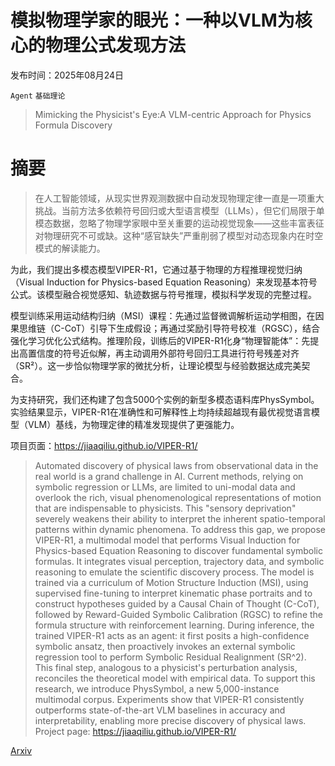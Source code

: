 # 模拟物理学家的眼光：一种以VLM为核心的物理公式发现方法

发布时间：2025年08月24日

`Agent` `基础理论`

> Mimicking the Physicist's Eye:A VLM-centric Approach for Physics Formula Discovery

# 摘要

> 在人工智能领域，从现实世界观测数据中自动发现物理定律一直是一项重大挑战。当前方法多依赖符号回归或大型语言模型（LLMs），但它们局限于单模态数据，忽略了物理学家眼中至关重要的运动视觉现象——这些丰富表征对物理研究不可或缺。这种“感官缺失”严重削弱了模型对动态现象内在时空模式的解读能力。

为此，我们提出多模态模型VIPER-R1，它通过基于物理的方程推理视觉归纳（Visual Induction for Physics-based Equation Reasoning）来发现基本符号公式。该模型融合视觉感知、轨迹数据与符号推理，模拟科学发现的完整过程。

模型训练采用运动结构归纳（MSI）课程：先通过监督微调解析运动学相图，在因果思维链（C-CoT）引导下生成假设；再通过奖励引导符号校准（RGSC），结合强化学习优化公式结构。推理阶段，训练后的VIPER-R1化身“物理智能体”：先提出高置信度的符号近似解，再主动调用外部符号回归工具进行符号残差对齐（SR²）。这一步恰似物理学家的微扰分析，让理论模型与经验数据达成完美契合。

为支持研究，我们还构建了包含5000个实例的新型多模态语料库PhysSymbol。实验结果显示，VIPER-R1在准确性和可解释性上均持续超越现有最优视觉语言模型（VLM）基线，为物理定律的精准发现提供了更强能力。

项目页面：https://jiaaqiliu.github.io/VIPER-R1/

> Automated discovery of physical laws from observational data in the real world is a grand challenge in AI. Current methods, relying on symbolic regression or LLMs, are limited to uni-modal data and overlook the rich, visual phenomenological representations of motion that are indispensable to physicists. This "sensory deprivation" severely weakens their ability to interpret the inherent spatio-temporal patterns within dynamic phenomena. To address this gap, we propose VIPER-R1, a multimodal model that performs Visual Induction for Physics-based Equation Reasoning to discover fundamental symbolic formulas. It integrates visual perception, trajectory data, and symbolic reasoning to emulate the scientific discovery process. The model is trained via a curriculum of Motion Structure Induction (MSI), using supervised fine-tuning to interpret kinematic phase portraits and to construct hypotheses guided by a Causal Chain of Thought (C-CoT), followed by Reward-Guided Symbolic Calibration (RGSC) to refine the formula structure with reinforcement learning. During inference, the trained VIPER-R1 acts as an agent: it first posits a high-confidence symbolic ansatz, then proactively invokes an external symbolic regression tool to perform Symbolic Residual Realignment (SR^2). This final step, analogous to a physicist's perturbation analysis, reconciles the theoretical model with empirical data. To support this research, we introduce PhysSymbol, a new 5,000-instance multimodal corpus. Experiments show that VIPER-R1 consistently outperforms state-of-the-art VLM baselines in accuracy and interpretability, enabling more precise discovery of physical laws. Project page: https://jiaaqiliu.github.io/VIPER-R1/

[Arxiv](https://arxiv.org/abs/2508.17380)